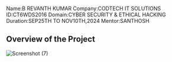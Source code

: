Name:B REVANTH KUMAR
Company:CODTECH IT SOLUTIONS
ID:CT6WDS2016
Domain:CYBER SECURITY & ETHICAL HACKING
Duration:SEP25TH TO NOV10TH,2024
Mentor:SANTHOSH

## Overview of the Project

![Screenshot (7)](https://github.com/user-attachments/assets/7900f512-0a7c-4c22-becf-536b1248c28f)

